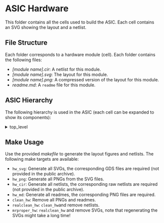 # ASIC Hardware

This folder contains all the cells used to build the ASIC.
Each cell contains an SVG showing the layout and a netlist.

## File Structure

Each folder corresponds to a hardware module (cell).
Each folder contains the following files:
- *[module name].cir*: A netlist for this module.
- *[module name].svg*: The layout for this module.
- *[module name].png*: A compressed version of the layout for this module.
- *readme.md*: A `readme` file for this module.

## ASIC Hierarchy

The following hierarchy is used in the ASIC (each cell can be expanded to show its components):

<!-- <style>
    details {
        font-family: monospace;
    }
    details blockquote {
        background-color: white;
    }
    details ul {
        list-style-position: inside;
        padding-left: 0;
    }
</style> -->

<details>
    <summary>top_level</summary>
    <blockquote>
        <details>
            <summary>pad_frame</summary>
            <blockquote>
                <ul>
                    <li>in_pad</li>
                    <li>in_pad</li>
                    <li>in_pad</li>
                    <li>in_pad</li>
                    <li>in_pad</li>
                    <li>in_pad</li>
                    <li>out_pad</li>
                    <li>out_pad</li>
                    <li>out_pad</li>
                    <li>vdd_0_pad</li>
                    <li>vdd_1_pad</li>
                    <li>vdd_io_pad</li>
                    <li>vdd_pad</li>
                    <li>vss_0_pad</li>
                    <li>vss_1_pad</li>
                    <li>vss_pad</li>
                </ul>
            </blockquote>
        </details>
        <details>
            <summary>core_top</summary>
            <blockquote>
                <details>
                    <summary>control_dc_vdl_send_combo</summary>
                    <blockquote>
                        <details>
                            <summary>dc_vdl_combo</summary>
                            <blockquote>
                                <details>
                                    <summary>dc_top</summary>
                                    <blockquote>
                                        <details>
                                            <summary>dc_branch</summary>
                                            <blockquote>
                                                <ul>
                                                    <li>buf_wide</li>
                                                    <li>dc_ch_4</li>
                                                    <li>dc_rst_check</li>
                                                    <li>enable_n</li>
                                                    <li>first_edge</li>
                                                    <li>freq_scaler_248</li>
                                                    <li>inv</li>
                                                    <li>mux4</li>
                                                    <li>nand2</li>
                                                    <li>nand2_dnw</li>
                                                </ul>
                                            </blockquote>
                                        </details>
                                        <details>
                                            <summary>dc_branch</summary>
                                            <blockquote>
                                                <ul>
                                                    <li>buf_wide</li>
                                                    <li>dc_ch_4</li>
                                                    <li>dc_rst_check</li>
                                                    <li>enable_n</li>
                                                    <li>first_edge</li>
                                                    <li>freq_scaler_248</li>
                                                    <li>inv</li>
                                                    <li>mux4</li>
                                                    <li>nand2</li>
                                                    <li>nand2_dnw</li>
                                                </ul>
                                            </blockquote>
                                        </details>
                                        <ul>
                                            <li>rst_start</li>
                                        </ul>
                                    </blockquote>
                                </details>
                                <details>
                                    <summary>vdl_top</summary>
                                    <blockquote>
                                        <details>
                                            <summary>vdl_branch</summary>
                                            <blockquote>
                                                <ul>
                                                    <li>buf_en</li>
                                                    <li>edge_to_level</li>
                                                    <li>vdl_oo_3</li>
                                                </ul>
                                            </blockquote>
                                        </details>
                                        <details>
                                            <summary>vdl_branch</summary>
                                            <blockquote>
                                                <ul>
                                                    <li>buf_en</li>
                                                    <li>edge_to_level</li>
                                                    <li>vdl_oo_3</li>
                                                </ul>
                                            </blockquote>
                                        </details>
                                        <ul>
                                            <li>buf_wide</li>
                                            <li>buf_wide</li>
                                            <li>end_detector</li>
                                            <li>vdl_enable</li>
                                        </ul>
                                    </blockquote>
                                </details>
                            </blockquote>
                        </details>
                        <details>
                            <summary>send_top</summary>
                            <blockquote>
                                <ul>
                                    <li>bit_cnt_chain</li>
                                    <li>bit_control</li>
                                    <li>bit_data_chain</li>
                                    <li>clk_delay_6</li>
                                    <li>cnt_control</li>
                                    <li>cnt_data_chain</li>
                                    <li>dff_st_ar</li>
                                    <li>ext_clk_cnt_chain</li>
                                    <li>ext_clk_data_chain</li>
                                    <li>mux2</li>
                                    <li>mux2</li>
                                    <li>mux2</li>
                                    <li>mux2</li>
                                    <li>mux2</li>
                                    <li>nand2</li>
                                    <li>nand2</li>
                                    <li>nor2</li>
                                    <li>nor2</li>
                                </ul>
                            </blockquote>
                        </details>
                        <ul>
                            <li>core_control</li>
                        </ul>
                    </blockquote>
                </details>
                <ul>
                    <li>conf_top</li>
                </ul>
            </blockquote>
        </details>
    </blockquote>
</details>

## Make Usage

Use the provided *makefile* to generate the layout figures and netlists.
The following make targets are available:
- `hw_svg`: Generate all SVGs, the corresponding GDS files are required (not provided in the public archive).
- `hw_png`: Generate all PNGs from the SVG files.
- `hw_cir`: Generate all netlists, the corresponding raw netlists are required (not provided in the public archive).
- `hw_md`: Generate all readmes, the corresponding PNG files are required.
- `clean_hw`: Remove all PNGs and readmes.
- `realclean_hw`: `clean_hw`and remove netlists.
- `mrproper_hw`: `realclean_hw` and remove SVGs, note that regenerating the SVGs might take a long time!